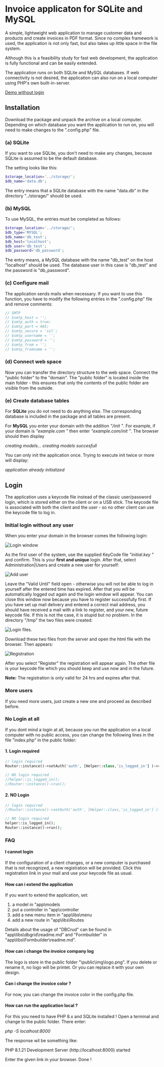 # Invoice applicaton for SQLite and MySQL

A simple, lightweight web application to manage customer data and products and create invoices in PDF format. Since no complex framework is used, the application is not only fast, but also takes up little space in the file system.

Although this is a feasibility study for fast web development, the application is fully functional and can be easily extended.

The application runs on both SQLite and MySQL databases. If web connectivity is not desired, the application can also run on a local computer using PHP's own built-in-server.

[Demo without login](http://invoice.expandmade.com/) 

## Installation

Download the package and unpack the archive on a local computer. Depending on which database you want the application to run on, you will need to make changes to the ".config.php" file.

### (a) SQLite
If you want to use SQLite, you don't need to make any changes, because SQLite is assumed to be the default database.

The setting looks like this:

```PHP
$storage_location='../storage/';
$db_name='data.db';
```

The entry means that a SQLite database with the name "data.db" in the directory "../storage/" should be used.

### (b) MySQL
To use MySQL, the entries must be completed as follows:


```PHP
$storage_location='../storage/';
$db_type='MYSQL';
$db_name='db_test';
$db_host='localhost';
$db_user='db_test';
$db_password='db_password';
```

The entry means, a MySQL database with the name "db_test" on the host "localhost" should be used. The database user in this case is "db_test" and the password is "db_password".

### (c) Configure mail
The application sends mails when necessary. If you want to use this function, you have to modify the following entries in the ".config.php" file and remove comments:

```PHP
// SMTP
// $smtp_host = '';
// $smtp_auth = true;
// $smtp_port = 465;
// $smtp_secure = 'ssl';
// $smtp_username = '';
// $smtp_password = '';
// $smtp_from = '';
// $smtp_fromname = '';
```

### (d) Connect web space
Now you can transfer the directory structure to the web space. Connect the "public folder" to the "domain". The "public folder" is located inside the main folder - this ensures that only the contents of the public folder are visible from the outside.

### (e) Create database tables
For **SQLite** you do not need to do anything else. The corresponding database is included in the package and all tables are present.

For **MySQL** you enter your domain with the addition *"/init "*. For example, if your domain is *"example.com "* then enter *"example.com/init "*.  The browser should then display

*creating models...*
*creating models succesfull*

You can only init the application once. Trying to execute init twice or more will display:

*application already initialized*

## Login
The application uses a keycode file instead of the classic user/password login, which is stored either on the client or on a USB stick. The keycode file is associated with both the client and the user - so no other client can use the keycode file to log in.

### Initial login without any user
When you enter your domain in the browser comes the following login:

<img alt="Login window" src="./readme-assets/login.png">

As the first user of the system, use the supplied KeyCode file *"initial.key "* and confirm. This is your **first and unique** login. After that, select Administration|Users and create a new user for yourself:

<img alt="Add user" src="./readme-assets/add-user.png">

Leave the "Valid Until" field open - otherwise you will not be able to log in yourself after the entered time has expired. After that you will be automatically logged out again and the login window will appear. You can close this window now because you have to register successfully first. If you have set up mail delivery and entered a correct mail address, you should have received a mail with a link to register, and your new, future keycode file. If this is not the case, it is stupid but no problem. In the directory "/tmp" the two files were created:

<img alt="Login files" src="./readme-assets/register-login-files.png">.

Download these two files from the server and open the html file with the browser. Then appears:

<img alt="Registration" src="./readme-assets/registration.png">

After you select "Register" the registration will appear again. The other file is your keycode file which you should keep and use now and in the future.

**Note:** The registration is only valid for 24 hrs and expires after that.

### More users
If you need more users, just create a new one and proceed as described before.

### No Login at all
If you dont mind a login at all, because you run the application on a local computer with no public access, you can change the following lines in the file "index.php" in the public folder:

#### 1. Login required

```PHP
// login required
Router::instance()->setAuth('auth', [Helper::class,'is_logged_in'] )->run();

// NO login required
//helper::is_logged_in();
//Router::instance()->run();
```

#### 2. NO Login

```PHP
// login required
//Router::instance()->setAuth('auth', [Helper::class,'is_logged_in'] )->run();

// NO login required
helper::is_logged_in();
Router::instance()->run();
```

### FAQ
#### I cannot login
If the configuration of a client changes, or a new computer is purchased that is not recognized, a new registration will be provided. Click this registration link in your mail and use your keycode file as usual. 

#### How can i extend the application
If you want to extend the application, set:

1. a model in "app\models
2. put a controller in "app\controller
3. add a new menu item in "app\libs\menu
4. add a new route in "app\libs\Routes
   

Details about the usage of "DBCrud" can be found in "app\libs\dbgrid\readme.md" and "Formbuilder" in "app\libs\Formbuilder\readme.md".

#### How can i change the invoice company log
The logo is store in the public folder "\public\img\logo.png". If you delete or rename it, no logo will be printet. Or you can replace it with your own design.

#### Can i change the invoice color ?
For now, you can change the invoice color in the config.php file.

#### How can run the application local ?
For this you need to have PHP 8.x and SQLite installed ! Open a terminal and change to the public folder. There enter:

*php -S localhost:8000*

The response wil be something like:

PHP 8.1.21 Development Server (http://localhost:8000) started

Enter the given link in your browser. Done !